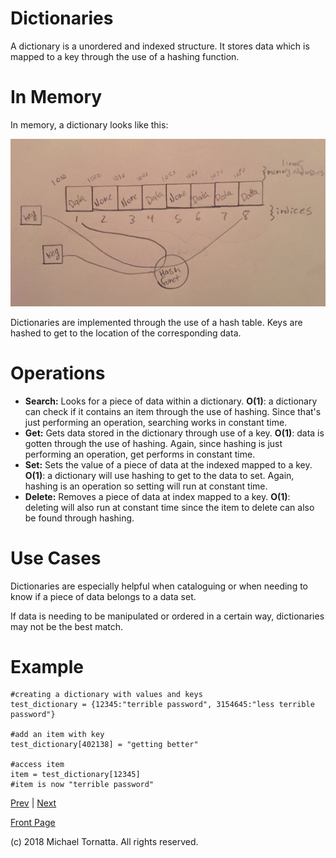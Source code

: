 # Dictionaries

A dictionary is a unordered and indexed structure. It stores data which is mapped to a key through the use of a hashing function.

# In Memory

In memory, a dictionary looks like this:

![set image](images/hashtable.jpg)

Dictionaries are implemented through the use of a hash table. Keys are hashed to get to the location of the corresponding data.

# Operations

* **Search:** Looks for a piece of data within a dictionary. **O(1)**: a dictionary can check if it contains an item through the use of hashing. Since that's just performing an operation, searching works in constant time.
* **Get:** Gets data stored in the dictionary through use of a key. **O(1)**: data is gotten through the use of hashing. Again, since hashing is just performing an operation, get performs in constant time.
* **Set:** Sets the value of a piece of data at the indexed mapped to a key. **O(1)**: a dictionary will use hashing to get to the data to set. Again, hashing is an operation so setting will run at constant time.
* **Delete:** Removes a piece of data at index mapped to a key. **O(1)**: deleting will also run at constant time since the item to delete can also be found through hashing.

# Use Cases

Dictionaries are especially helpful when cataloguing or when needing to know if a piece of data belongs to a data set.

If data is needing to be manipulated or ordered in a certain way, dictionaries may not be the best match.

# Example

```
#creating a dictionary with values and keys
test_dictionary = {12345:"terrible password", 3154645:"less terrible password"}

#add an item with key
test_dictionary[402138] = "getting better"

#access item
item = test_dictionary[12345]
#item is now "terrible password"

```

[Prev](tuple.md) | [Next](linked_list.md)

[Front Page](README.md)

(c) 2018 Michael Tornatta. All rights reserved.
